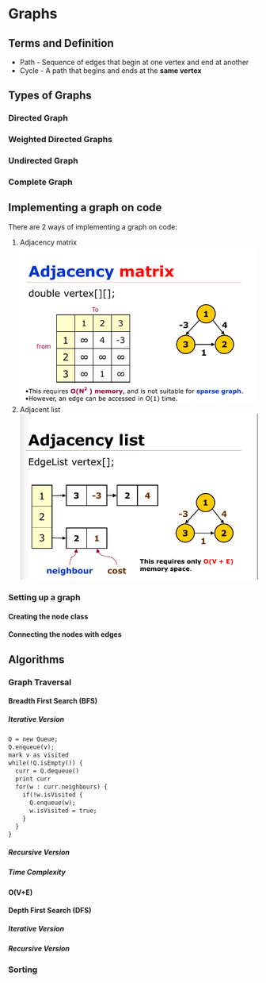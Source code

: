# Graphs

## Terms and Definition
* Path - Sequence of edges that begin at one vertex and end at another
* Cycle - A path that begins and ends at the **same vertex**

## Types of Graphs
### Directed Graph

### Weighted Directed Graphs

### Undirected Graph

### Complete Graph

## Implementing a graph on code
There are 2 ways of implementing a graph on code:
1. Adjacency matrix <br/>
![AdjMatrix](img/AdjacencyMatrix.png)
1. Adjacent list <br/>
![AdjList](img/AdjList.png)
### Setting up a graph
#### Creating the node class
#### Connecting the nodes with edges

## Algorithms

### Graph Traversal

#### Breadth First Search (BFS)
##### Iterative Version
```
Q = new Queue;
Q.enqueue(v);
mark v as visited
while(!Q.isEmpty()) {
  curr = Q.dequeue()
  print curr
  for(w : curr.neighbours) {
    if(!w.isVisited {
      Q.enqueue(w);
      w.isVisited = true;
    }
  }
}
```
##### Recursive Version

##### Time Complexity
**O(V+E)**

#### Depth First Search (DFS)
##### Iterative Version
##### Recursive Version

### Sorting